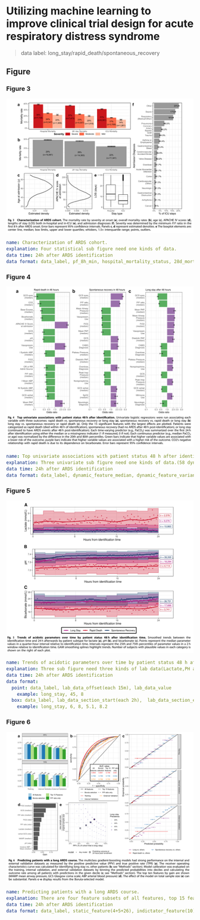 # Utilizing machine learning to improve clinical trial design for acute respiratory distress syndrome
> data label: long_stay/rapid_death/spontaneous_recovery

## Figure
### Figure 3
![](https://github.com/SweeneyLi/ards/raw/master/static/img/fig3.png)
```yaml
name: Characterization of ARDS cohort.
explanation: Four statistical sub figure need one kinds of data.
data time: 24h after ARDS identification
data format: data_label, pf_8h_min, hospital_mortality_status, 28d_mortality_status, icu_mortality_status, age, apache_score, hospital_los, icu_los, admission_diagnosis_group
```
### Figure 4
![](https://github.com/SweeneyLi/ards/raw/master/static/img/fig4.png)
```yaml
name: Top univariate associations with patient status 48 h after identification.
explanation: Three univariate sub figure need one kinds of data.(58 dynamic features)
data time: 24h after ARDS identification
data format: data_label, dynamic_feature_median, dynamic_feature_variance, dynamic_feature_rate_change
```
### Figure 5
![](https://github.com/SweeneyLi/ards/raw/master/static/img/fig5.png)
```yaml
name: Trends of acidotic parameters over time by patient status 48 h after identification time.
explanation: Three sub figure need three kinds of lab data(Lactate,PH and Bicarbonate), each lab data need two types of data(point and box).So there are six files of this experiment.
data time: 24h after ARDS identification
data format:
  point: data_label, lab_data_offset(each 15m), lab_data_value
    example: long_stay, 45, 8
  box: data_label, lab_data_section_start(each 2h),  lab_data_section_end， lab_data_section_25th, lab_data_section_75th
    example: long_stay, 6, 8, 5.1, 8.2
```
### Figure 6
![](https://github.com/SweeneyLi/ards/raw/master/static/img/fig6.png)
```yaml
name: Predicting patients with a long ARDS course.
explanation: There are four feature subsets of all features, top 15 features, bortua selection features and P/F ratio only, which used to train model.
data time: 24h after ARDS identification
data format: data_label, static_feature(4+5+26), indictator_feature(10) and dynamic_feature(58*3)
```
